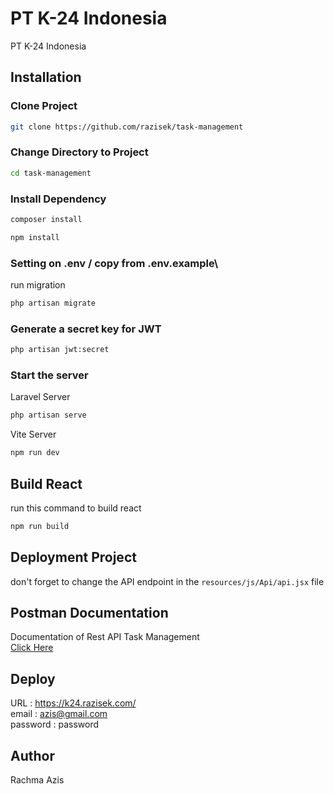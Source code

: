 
# PT K-24 Indonesia

PT K-24 Indonesia

## Installation
### Clone Project
```sh
git clone https://github.com/razisek/task-management
```
### Change Directory to Project
```sh
cd task-management
```
### Install Dependency
```sh
composer install
```
```sh
npm install
```
### Setting on .env / copy from .env.example\
run migration
```sh
php artisan migrate
```
### Generate a secret key for JWT
```sh
php artisan jwt:secret
```
### Start the server
Laravel Server
```sh
php artisan serve
```
Vite Server
```sh
npm run dev
```
## Build React
run this command to build react

```sh
npm run build
```
## Deployment Project
don't forget to change the API endpoint in the `resources/js/Api/api.jsx` file

## Postman Documentation
Documentation of Rest API Task Management\
[Click Here](https://restless-trinity-40572.postman.co/workspace/K24-Technical-Test~3c9ee81f-c03b-4c1c-991b-30de1039e037/collection/8663357-40003a5d-47d1-449e-abde-20959a141e81?action=share&creator=8663357)

## Deploy
URL : https://k24.razisek.com/ \
email : azis@gmail.com \
password : password

## Author
Rachma Azis